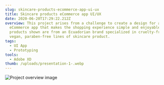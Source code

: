 ```yaml
---
slug: skincare-products-ecommerce-app-ui-ux
title: Skincare products eCommerce app UI/UX
date: 2020-06-20T17:29:22.212Z
overview: This project arises from a challenge to create a design for an
  eCommerce app that makes the shopping experience simple and enjoyable.  The
  products shown are from an Ecuadorian brand specialized in cruelty-free,
  vegan, paraben-free lines of skincare product.
tags:
  - UI App
  - Prototyping
tools:
  - Adobe XD
thumb: /uploads/presentation-1-.webp
---
```

![Project overview image](/uploads/project-overview.webp "Project overview image")